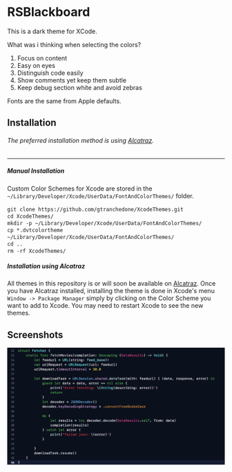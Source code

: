 RSBlackboard
===========

This is a dark theme for XCode.

What was i thinking when selecting the colors?
1.  Focus on content
2.  Easy on eyes
3.  Distinguish code easily
4.  Show comments yet keep them subtle 
5.  Keep debug section white and avoid zebras

Fonts are the same from Apple defaults.


Installation
------------

###### The preferred installation method is using [Alcatraz](https://github.com/supermarin/Alcatraz).
-----------
##### Manual Installation

Custom Color Schemes for Xcode are stored in the `~/Library/Developer/Xcode/UserData/FontAndColorThemes/` folder.

    git clone https://github.com/gtranchedone/XcodeThemes.git
    cd XcodeThemes/
    mkdir -p ~/Library/Developer/Xcode/UserData/FontAndColorThemes/
    cp *.dvtcolortheme ~/Library/Developer/Xcode/UserData/FontAndColorThemes/
    cd ..
    rm -rf XcodeThemes/

##### Installation using Alcatraz

All themes in this repository is or will soon be available on [Alcatraz](https://github.com/supermarin/Alcatraz).
Once you have Alcatraz installed, installing the theme is done in Xcode's menu `Window -> Package Manager` simply by clicking on the Color Scheme you want to add to Xcode. You may need to restart Xcode to see the new themes.


Screenshots
----

![Sample](https://raw.githubusercontent.com/reejosamuel/RSBlackboard/master/screenshot1.png)
